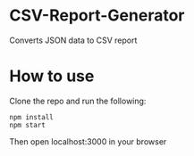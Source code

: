 # CSV-Report-Generator
Converts JSON data to CSV report
# How to use
Clone the repo and run the following: 
```
npm install
npm start
```
Then open localhost:3000 in your browser

